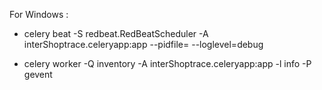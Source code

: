 For Windows :
<!-- - celery beat -S redbeat.RedBeatScheduler -A interShoptrace.celeryapp:app --loglevel=debug
 -->
- celery beat -S redbeat.RedBeatScheduler -A interShoptrace.celeryapp:app --pidfile= --loglevel=debug
 
- celery worker -Q inventory -A interShoptrace.celeryapp:app -l info -P gevent